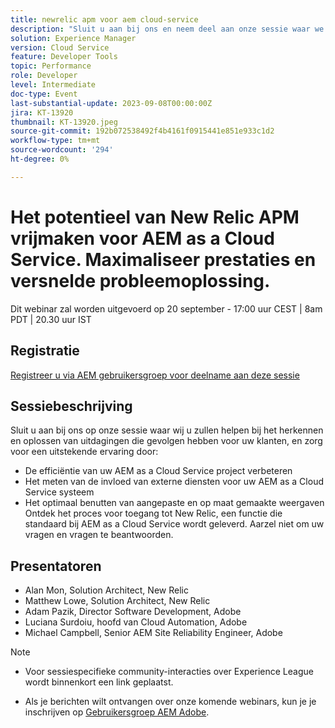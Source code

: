 ```yaml
---
title: newrelic apm voor aem cloud-service
description: "Sluit u aan bij ons en neem deel aan onze sessie waar we u zullen helpen bij het herkennen en oplossen van uitdagingen die van invloed zijn op uw eindgebruiker, en zorg voor een uitstekende ervaring door de efficiëntie van uw AEM as a Cloud Service project te verbeteren, de invloed van externe services voor uw AEM as a Cloud Service systeem te meten en de aangepaste en op maat gemaakte standpunten optimaal te benutten. Ontdek het proces voor toegang tot New Relic, een functie die standaard is opgenomen met AEM as a Cloud Service. Aarzel niet om je vragen en vragen te stellen."
solution: Experience Manager
version: Cloud Service
feature: Developer Tools
topic: Performance
role: Developer
level: Intermediate
doc-type: Event
last-substantial-update: 2023-09-08T00:00:00Z
jira: KT-13920
thumbnail: KT-13920.jpeg
source-git-commit: 192b072538492f4b4161f0915441e851e933c1d2
workflow-type: tm+mt
source-wordcount: '294'
ht-degree: 0%

---
```



# Het potentieel van New Relic APM vrijmaken voor AEM as a Cloud Service. Maximaliseer prestaties en versnelde probleemoplossing.

Dit webinar zal worden uitgevoerd op 20 september - 17:00 uur CEST | 8am PDT | 20.30 uur IST

## Registratie

[Registreer u via AEM gebruikersgroep voor deelname aan deze sessie](https://aem-augs.adobe.com/events/details/adobe-experience-manager-aem-learning-chapter-presents-harness-the-power-of-new-relic-apm-for-aem-as-a-cloud-service-boost-performance-amp-rapid-issue-fix/)

## Sessiebeschrijving

Sluit u aan bij ons op onze sessie waar wij u zullen helpen bij het herkennen en oplossen van uitdagingen die gevolgen hebben voor uw klanten, en zorg voor een uitstekende ervaring door:

* De efficiëntie van uw AEM as a Cloud Service project verbeteren
* Het meten van de invloed van externe diensten voor uw AEM as a Cloud Service systeem
* Het optimaal benutten van aangepaste en op maat gemaakte weergaven Ontdek het proces voor toegang tot New Relic, een functie die standaard bij AEM as a Cloud Service wordt geleverd. Aarzel niet om uw vragen en vragen te beantwoorden.

## Presentatoren

* Alan Mon, Solution Architect, New Relic
* Matthew Lowe, Solution Architect, New Relic
* Adam Pazik, Director Software Development, Adobe
* Luciana Surdoiu, hoofd van Cloud Automation, Adobe
* Michael Campbell, Senior AEM Site Reliability Engineer, Adobe

>[!NOTE]
>
>* Voor sessiespecifieke community-interacties over Experience League wordt binnenkort een link geplaatst.
>
>* Als je berichten wilt ontvangen over onze komende webinars, kun je je inschrijven op [Gebruikersgroep AEM Adobe](https://aem-augs.adobe.com/).

